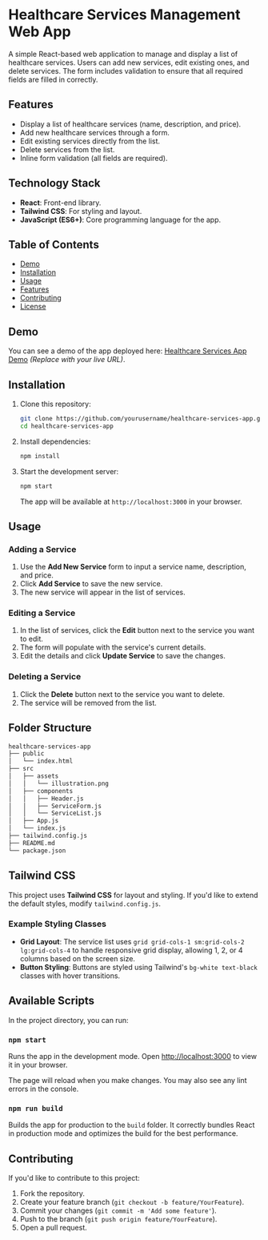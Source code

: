 
# Healthcare Services Management Web App

A simple React-based web application to manage and display a list of healthcare services. Users can add new services, edit existing ones, and delete services. The form includes validation to ensure that all required fields are filled in correctly.

## Features

- Display a list of healthcare services (name, description, and price).
- Add new healthcare services through a form.
- Edit existing services directly from the list.
- Delete services from the list.
- Inline form validation (all fields are required).

## Technology Stack

- **React**: Front-end library.
- **Tailwind CSS**: For styling and layout.
- **JavaScript (ES6+)**: Core programming language for the app.

## Table of Contents

- [Demo](#demo)
- [Installation](#installation)
- [Usage](#usage)
- [Features](#features)
- [Contributing](#contributing)
- [License](#license)

## Demo

You can see a demo of the app deployed here: [Healthcare Services App Demo](#) _(Replace with your live URL)_.

## Installation

1. Clone this repository:

   ```bash
   git clone https://github.com/yourusername/healthcare-services-app.git
   cd healthcare-services-app
   ```

2. Install dependencies:

   ```bash
   npm install
   ```

3. Start the development server:

   ```bash
   npm start
   ```

   The app will be available at `http://localhost:3000` in your browser.

## Usage

### Adding a Service

1. Use the **Add New Service** form to input a service name, description, and price.
2. Click **Add Service** to save the new service.
3. The new service will appear in the list of services.

### Editing a Service

1. In the list of services, click the **Edit** button next to the service you want to edit.
2. The form will populate with the service's current details.
3. Edit the details and click **Update Service** to save the changes.

### Deleting a Service

1. Click the **Delete** button next to the service you want to delete.
2. The service will be removed from the list.

## Folder Structure

```bash
healthcare-services-app
├── public
│   └── index.html
├── src
│   ├── assets
│   │   └── illustration.png         
│   ├── components
│   │   ├── Header.js         
│   │   ├── ServiceForm.js    
│   │   └── ServiceList.js   
│   ├── App.js                
│   └── index.js             
├── tailwind.config.js       
├── README.md                
└── package.json             
```

## Tailwind CSS

This project uses **Tailwind CSS** for layout and styling. If you'd like to extend the default styles, modify `tailwind.config.js`.

### Example Styling Classes

- **Grid Layout**: The service list uses `grid grid-cols-1 sm:grid-cols-2 lg:grid-cols-4` to handle responsive grid display, allowing 1, 2, or 4 columns based on the screen size.
- **Button Styling**: Buttons are styled using Tailwind's `bg-white text-black` classes with hover transitions.

## Available Scripts

In the project directory, you can run:

### `npm start`

Runs the app in the development mode.
Open [http://localhost:3000](http://localhost:3000) to view it in your browser.

The page will reload when you make changes. You may also see any lint errors in the console.

### `npm run build`

Builds the app for production to the `build` folder.
It correctly bundles React in production mode and optimizes the build for the best performance.

## Contributing

If you'd like to contribute to this project:

1. Fork the repository.
2. Create your feature branch (`git checkout -b feature/YourFeature`).
3. Commit your changes (`git commit -m 'Add some feature'`).
4. Push to the branch (`git push origin feature/YourFeature`).
5. Open a pull request.
